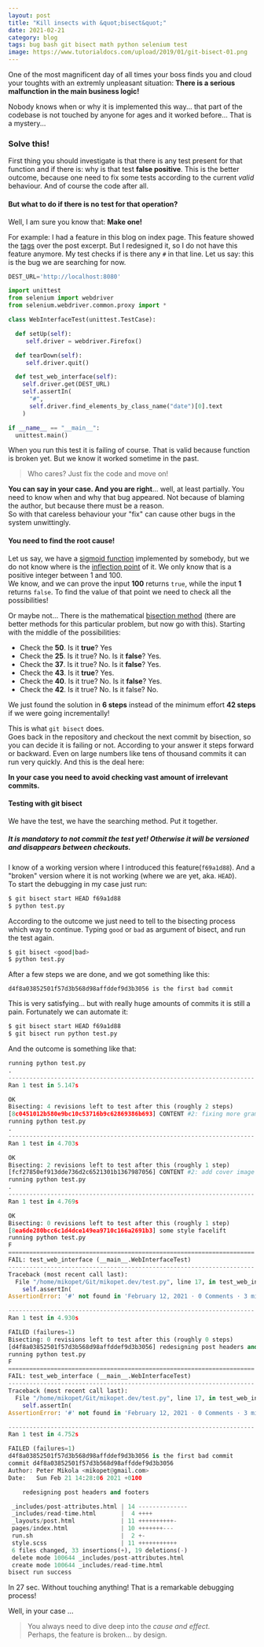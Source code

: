 ```yaml
---
layout: post
title: "Kill insects with &quot;bisect&quot;"
date: 2021-02-21
category: blog
tags: bug bash git bisect math python selenium test
image: https://www.tutorialdocs.com/upload/2019/01/git-bisect-01.png
---
```


One of the most magnificent day of all times your boss finds you and cloud your toughts with an extremly unpleasant situation: 
**There is a serious malfunction in the main business logic!**

Nobody knows when or why it is implemented this way... that part of the codebase is not touched by anyone for ages and it worked before... That is a mystery...

<!--more-->

### Solve this!

First thing you should investigate is that there is any test present for that function and if there is: why is that test **false positive**.
This is the better outcome, because one need to fix some tests according to the current _valid_ behaviour. And of course the code after all.

#### But what to do if there is no test for that operation?

Well, I am sure you know that: **Make one!**

For example: I had a feature in this blog on index page. This feature showed the [tags] over the post excerpt.
But I redesigned it, so I do not have this feature anymore. My test checks if is there any `#` in that line.
Let us say: this is the bug we are searching for now.

```python
DEST_URL='http://localhost:8080'

import unittest
from selenium import webdriver
from selenium.webdriver.common.proxy import *

class WebInterfaceTest(unittest.TestCase):

  def setUp(self):
     self.driver = webdriver.Firefox()

  def tearDown(self):
     self.driver.quit()

  def test_web_interface(self):
    self.driver.get(DEST_URL)
    self.assertIn(
      "#",
      self.driver.find_elements_by_class_name("date")[0].text
    )

if __name__ == "__main__":
  unittest.main()
```

When you run this test it is failing of course. That is valid because function is broken yet. But we know it worked sometime in the past.

> Who cares? Just fix the code and move on!

**You can say in your case. And you are right**... well, at least partially.
You need to know when and why that bug appeared. Not because of blaming the author, but because there must be a reason.  
So with that careless behaviour your "fix" can cause other bugs in the system unwittingly.

#### You need to find the root cause!

Let us say, we have a [sigmoid function] implemented by somebody, but we do not know where is the [inflection point] of it. We only know that is a positive integer between 1 and 100.  
We know, and we can prove the input **100** returns `true`, while the input **1** returns `false`.
To find the value of that point we need to check all the possibilities!

Or maybe not... There is the mathematical [bisection method] (there are better methods for this particular problem, but now go with this).
Starting with the middle of the possibilities:
 - Check the **50**. Is it **true**? Yes
 - Check the **25**. Is it true? No. Is it **false**? Yes.
 - Check the **37**. Is it true? No. Is it **false**? Yes.
 - Check the **43**. Is it **true**? Yes.
 - Check the **40**. Is it true? No. Is it **false**? Yes.
 - Check the **42**. Is it true? No. Is it false? No.

We just found the solution in **6 steps** instead of the minimum effort **42 steps** if we were going incrementally!

This is what `git bisect` does.  
Goes back in the repository and checkout the next commit by bisection, so you can decide it is failing or not. According to your answer it steps forward or backward.
Even on large numbers like tens of thousand commits it can run very quickly. And this is the deal here:

**In your case you need to avoid checking vast amount of irrelevant commits.**

#### Testing with git bisect

We have the test, we have the searching method. Put it together.

##### It is mandatory to not commit the test yet! Otherwise it will be versioned and disappears between checkouts.

I know of a working version where I introduced this feature(`f69a1d88`). And a "broken" version where it is not working (where we are yet, aka. `HEAD`).  
To start the debugging in my case just run:

```bash
$ git bisect start HEAD f69a1d88
$ python test.py
```

According to the outcome we just need to tell to the bisecting process which way to continue. Typing `good` or `bad` as argument of bisect, and run the test again.

```bash
$ git bisect <good|bad>
$ python test.py
```

After a few steps we are done, and we got something like this:

```plaintext
d4f8a03852501f57d3b568d98affddef9d3b3056 is the first bad commit
```

This is very satisfying... but with really huge amounts of commits it is still a pain.
Fortunately we can automate it:

```bash
$ git bisect start HEAD f69a1d88
$ git bisect run python test.py
```

And the outcome is something like that:

```python
running python test.py
.
----------------------------------------------------------------------
Ran 1 test in 5.147s

OK
Bisecting: 4 revisions left to test after this (roughly 2 steps)
[8c0451012b580e9bc10c53716b9c62869386b693] CONTENT #2: fixing more grammar according to lecturers
running python test.py
.
----------------------------------------------------------------------
Ran 1 test in 4.703s

OK
Bisecting: 2 revisions left to test after this (roughly 1 step)
[fcf27850ef913dde736d2c6521301b1367987056] CONTENT #2: add cover image
running python test.py
.
----------------------------------------------------------------------
Ran 1 test in 4.769s

OK
Bisecting: 0 revisions left to test after this (roughly 1 step)
[8ea6de280bcc6c1d4dce149ea9710c166a2691b3] some style facelift
running python test.py
F
======================================================================
FAIL: test_web_interface (__main__.WebInterfaceTest)
----------------------------------------------------------------------
Traceback (most recent call last):
  File "/home/mikopet/Git/mikopet.dev/test.py", line 17, in test_web_interface
    self.assertIn(
AssertionError: '#' not found in 'February 12, 2021 · 0 Comments · 3 min read'

----------------------------------------------------------------------
Ran 1 test in 4.930s

FAILED (failures=1)
Bisecting: 0 revisions left to test after this (roughly 0 steps)
[d4f8a03852501f57d3b568d98affddef9d3b3056] redesigning post headers and footers
running python test.py
F
======================================================================
FAIL: test_web_interface (__main__.WebInterfaceTest)
----------------------------------------------------------------------
Traceback (most recent call last):
  File "/home/mikopet/Git/mikopet.dev/test.py", line 17, in test_web_interface
    self.assertIn(
AssertionError: '#' not found in 'February 12, 2021 · 0 Comments · 3 min read'

----------------------------------------------------------------------
Ran 1 test in 4.752s

FAILED (failures=1)
d4f8a03852501f57d3b568d98affddef9d3b3056 is the first bad commit
commit d4f8a03852501f57d3b568d98affddef9d3b3056
Author: Peter Mikola <mikopet@gmail.com>
Date:   Sun Feb 21 14:28:06 2021 +0100

    redesigning post headers and footers

 _includes/post-attributes.html | 14 --------------
 _includes/read-time.html       |  4 ++++
 _layouts/post.html             | 11 ++++++++++-
 pages/index.html               | 10 +++++++---
 run.sh                         |  2 +-
 style.scss                     | 11 +++++++++++
 6 files changed, 33 insertions(+), 19 deletions(-)
 delete mode 100644 _includes/post-attributes.html
 create mode 100644 _includes/read-time.html
bisect run success
```

In 27 sec. Without touching anything! That is a remarkable debugging process!

Well, in your case ... 

> You always need to dive deep into the _cause and effect_.  
> Perhaps, the feature is broken...  by design.


[tags]: https://mikopet.dev/tags
[sigmoid function]: https://en.wikipedia.org/wiki/Sigmoid_function
[inflection point]: https://en.wikipedia.org/wiki/Inflection_point
[bisection method]: https://en.wikipedia.org/wiki/Bisection_method

